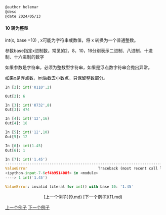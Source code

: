 ```markdown
@author holemar
@desc 
@date 2024/05/13
```

#### 10  转为整型　　

int(x, base =10) , x可能为字符串或数值，将 x 转换为一个普通整数。

参数base指定x进制数，常见的2，8，10，16分别表示二进制、八进制、十进制、十六进制的数字

如果参数是字符串，必须为整数型字符串，如果是浮点数字符串会抛出异常。

如果x是浮点数，int后截去小数点，只保留整数部分。

```python
In [2]: int('0110',2)

Out[2]: 6

In [3]: int('0732',8)
Out[3]: 474

In [4]: int('12',16)
Out[4]: 18

In [5]: int('12',10)
Out[5]: 12

In [6]: int(1.45)
Out[6]: 1

In [7]: int('1.45')
---------------------------------------------------------------------------
ValueError                                Traceback (most recent call last)
<ipython-input-7-6cf4b951408f> in <module>
----> 1 int('1.45')

ValueError: invalid literal for int() with base 10: '1.45'
```


<center>[上一个例子](9.md)    [下一个例子](11.md)</center>


[上一个例子](9.md)    [下一个例子](11.md)